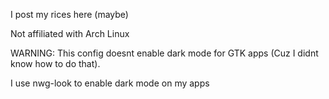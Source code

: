 I post my rices here (maybe)

Not affiliated with Arch Linux

WARNING: This config doesnt enable dark mode for GTK apps (Cuz I didnt know how to do that).

I use nwg-look to enable dark mode on my apps
